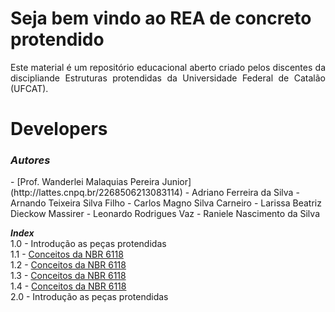 <h1>Seja bem vindo ao REA de concreto protendido</h1>

<p align="justify">Este material é um repositório educacional aberto criado pelos discentes da discipliande Estruturas protendidas da Universidade Federal de Catalão (UFCAT).</p>

<h1>Developers</h1>

<h3><i>Autores</i></h3>    
- [Prof. Wanderlei Malaquias Pereira Junior](http://lattes.cnpq.br/2268506213083114)      
- Adriano Ferreira da Silva
- Arnando Teixeira Silva Filho
- Carlos Magno Silva Carneiro     
- Larissa Beatriz Dieckow Massirer
- Leonardo Rodrigues Vaz    
- Raniele Nascimento da Silva


_**Index**_  
1.0 - Introdução as peças protendidas  
1.1 - [Conceitos da NBR 6118](https://wmpjrufg.github.io/FEA0067-ESTRUTURAS-PROTENDIDAS/CAP1-1.html)  
1.2 - [Conceitos da NBR 6118](https://wmpjrufg.github.io/FEA0067-ESTRUTURAS-PROTENDIDAS/CAP1-2.html)     
1.3 - [Conceitos da NBR 6118](https://wmpjrufg.github.io/FEA0067-ESTRUTURAS-PROTENDIDAS/CAP1-3.html)  
1.4 - [Conceitos da NBR 6118](https://wmpjrufg.github.io/FEA0067-ESTRUTURAS-PROTENDIDAS/CAP1-4.html)  
2.0 - Introdução as peças protendidas   
